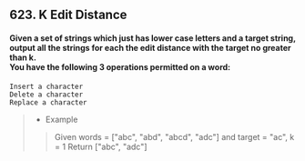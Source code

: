 ## 623. K Edit Distance
#### Given a set of strings which just has lower case letters and a target string, output all the strings for each the edit distance with the target no greater than k.<br>You have the following 3 operations permitted on a word:
```
Insert a character
Delete a character
Replace a character
```

>* Example
>> Given words = ["abc", "abd", "abcd", "adc"] and target = "ac", k = 1
>> Return ["abc", "adc"]